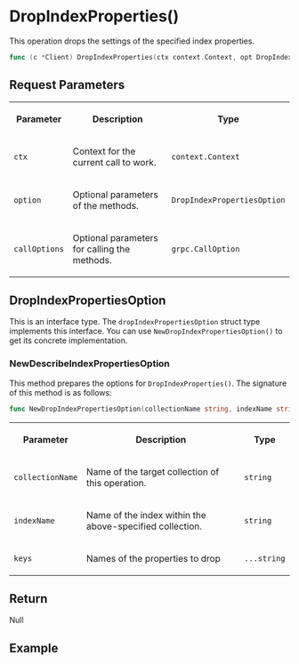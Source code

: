 # DropIndexProperties()

This operation drops the settings of the specified index properties.

```go
func (c *Client) DropIndexProperties(ctx context.Context, opt DropIndexPropertiesOption, callOptions ...grpc.CallOption) error
```

## Request Parameters

<table>
   <tr>
     <th><p>Parameter</p></th>
     <th><p>Description</p></th>
     <th><p>Type</p></th>
   </tr>
   <tr>
     <td><p><code>ctx</code></p></td>
     <td><p>Context for the current call to work.</p></td>
     <td><p><code>context.Context</code></p></td>
   </tr>
   <tr>
     <td><p><code>option</code></p></td>
     <td><p>Optional parameters of the methods.</p></td>
     <td><p><code>DropIndexPropertiesOption</code></p></td>
   </tr>
   <tr>
     <td><p><code>callOptions</code></p></td>
     <td><p>Optional parameters for calling the methods.</p></td>
     <td><p><code>grpc.CallOption</code></p></td>
   </tr>
</table>

## DropIndexPropertiesOption

This is an interface type. The `dropIndexPropertiesOption` struct type implements this interface. You can use `NewDropIndexPropertiesOption()` to get its concrete implementation.

### NewDescribeIndexPropertiesOption

This method prepares the options for `DropIndexProperties()`. The signature of this method is as follows:

```go
func NewDropIndexPropertiesOption(collectionName string, indexName string, keys ...string) *dropIndexPropertiesOption
```

<table>
   <tr>
     <th><p>Parameter</p></th>
     <th><p>Description</p></th>
     <th><p>Type</p></th>
   </tr>
   <tr>
     <td><p><code>collectionName</code></p></td>
     <td><p>Name of the target collection of this operation.</p></td>
     <td><p><code>string</code></p></td>
   </tr>
   <tr>
     <td><p><code>indexName</code></p></td>
     <td><p>Name of the index within the above-specified collection.</p></td>
     <td><p><code>string</code></p></td>
   </tr>
   <tr>
     <td><p><code>keys</code></p></td>
     <td><p>Names of the properties to drop</p></td>
     <td><p><code>...string</code></p></td>
   </tr>
</table>

## Return

Null

## Example

```go

```

